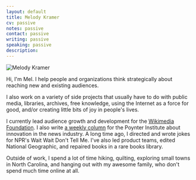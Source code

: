 ```yaml
---
layout: default
title: Melody Kramer
cv: passive
notes: passive
contact: passive
writing: passive
speaking: passive
description:
---
```


<div class="row marketing">
	<div class="col-sm-4">
	<img  class="img-circle avatar" alt="Melody Kramer" src="img/headshot.jpg">
	</div>
	<div itemscope itemtype="http://data-vocabulary.org/Person" class="col-sm-8"></div>
	<p class="lead" markdown="1">Hi, I'm <span itemprop="name">Mel</span>. I help people and organizations think strategically about reaching new and existing audiences.</p>
	<p>I also work on a variety of side projects that usually have to do with public media, libraries, archives, free knowledge, using the Internet as a force for good, and/or creating little bits of joy in people's lives.</p> 
	<p>I currently lead audience growth and development for the <a href="https://wikimediafoundation.org/wiki/Home">Wikimedia Foundation</a>. I also write <a href="http://www.poynter.org/author/melody-kramer/">a weekly column</a> for the Poynter Institute about innovation in the news industry. A long time ago, I directed and wrote jokes for NPR's Wait Wait Don't Tell Me. I've also led product teams, edited National Geographic, and repaired books in a rare books library.</p>
	<p>Outside of work, I spend a lot of time hiking, quilting, exploring small towns in North Carolina, and hanging out with my awesome family, who don't spend much time online at all.</p>
</div>
	
